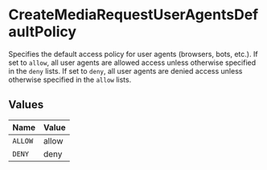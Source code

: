 # CreateMediaRequestUserAgentsDefaultPolicy

Specifies the default access policy for user agents (browsers, bots, etc.).
If set to `allow`, all user agents are allowed access unless otherwise specified in the `deny` lists. 
If set to `deny`, all user agents are denied access unless otherwise specified in the `allow` lists.



## Values

| Name    | Value   |
| ------- | ------- |
| `ALLOW` | allow   |
| `DENY`  | deny    |